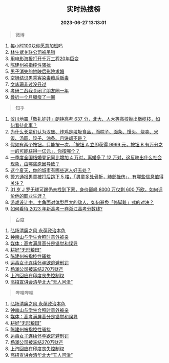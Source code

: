 <div align="center"><h2>实时热搜榜</h2><h4>2023-06-27 13:13:01</h4></div>

> 微博  

1. [每小时100块你愿意加班吗](https://s.weibo.com/weibo?q=%23%E6%AF%8F%E5%B0%8F%E6%97%B6100%E5%9D%97%E4%BD%A0%E6%84%BF%E6%84%8F%E5%8A%A0%E7%8F%AD%E5%90%97%23&t=31&band_rank=1&Refer=top)<br />
2. [林生斌关联公司被吊销](https://s.weibo.com/weibo?q=%23%E6%9E%97%E7%94%9F%E6%96%8C%E5%85%B3%E8%81%94%E5%85%AC%E5%8F%B8%E8%A2%AB%E5%90%8A%E9%94%80%23&t=31&band_rank=2&Refer=top)<br />
3. [用电影海报打开千万工程20年巨变](https://s.weibo.com/weibo?q=%23%E7%94%A8%E7%94%B5%E5%BD%B1%E6%B5%B7%E6%8A%A5%E6%89%93%E5%BC%80%E5%8D%83%E4%B8%87%E5%B7%A5%E7%A8%8B20%E5%B9%B4%E5%B7%A8%E5%8F%98%23&t=31&band_rank=3&Refer=top)<br />
4. [陈建州被指控性骚扰](https://s.weibo.com/weibo?q=%E9%99%88%E5%BB%BA%E5%B7%9E%E8%A2%AB%E6%8C%87%E6%8E%A7%E6%80%A7%E9%AA%9A%E6%89%B0&t=31&band_rank=4&Refer=top)<br />
5. [男子消失的她映后影院求婚](https://s.weibo.com/weibo?q=%E7%94%B7%E5%AD%90%E6%B6%88%E5%A4%B1%E7%9A%84%E5%A5%B9%E6%98%A0%E5%90%8E%E5%BD%B1%E9%99%A2%E6%B1%82%E5%A9%9A&t=31&band_rank=5&Refer=top)<br />
6. [空姐结识男乘客染毒瘾后贩毒](https://s.weibo.com/weibo?q=%23%E7%A9%BA%E5%A7%90%E7%BB%93%E8%AF%86%E7%94%B7%E4%B9%98%E5%AE%A2%E6%9F%93%E6%AF%92%E7%98%BE%E5%90%8E%E8%B4%A9%E6%AF%92%23&t=31&band_rank=6&Refer=top)<br />
7. [文咏珊非过没丑过](https://s.weibo.com/weibo?q=%23%E6%96%87%E5%92%8F%E7%8F%8A%E9%9D%9E%E8%BF%87%E6%B2%A1%E4%B8%91%E8%BF%87%23&t=31&band_rank=7&Refer=top)<br />
8. [考研二战我关闭了朋友圈一年](https://s.weibo.com/weibo?q=%23%E8%80%83%E7%A0%94%E4%BA%8C%E6%88%98%E6%88%91%E5%85%B3%E9%97%AD%E4%BA%86%E6%9C%8B%E5%8F%8B%E5%9C%88%E4%B8%80%E5%B9%B4%23&t=31&band_rank=8&Refer=top)<br />
9. [骨折一个月腿瘦了一圈](https://s.weibo.com/weibo?q=%23%E9%AA%A8%E6%8A%98%E4%B8%80%E4%B8%AA%E6%9C%88%E8%85%BF%E7%98%A6%E4%BA%86%E4%B8%80%E5%9C%88%23&t=31&band_rank=9&Refer=top)<br />

> 知乎  

1. [汶川地震「敬礼娃娃」朗铮高考 637 分，北大、人大等高校抛出橄榄枝，如何看待此事？](https://www.zhihu.com/question/608520055)<br />
2. [为什么长辈们认为汉堡、炸鸡是垃圾食品，而粽子、面条、馒头、烧卖、米饭、汤圆、饺子、油条、月饼却不是？](https://www.zhihu.com/question/607811217)<br />
3. [假如有两个按钮，只能按一次，「按钮 A 立即获得 9999 元，按钮 B 有万分之一的可能获得一亿元」，你按哪个？](https://www.zhihu.com/question/607822207)<br />
4. [一季度全国结婚登记同比增加 4 万对，离婚多了 12 万对，这反映出什么社会现象，由哪些原因导致？](https://www.zhihu.com/question/608857761)<br />
5. [这个夏天，你的城市有哪些迷人好去处？](https://www.zhihu.com/xen/market/ecom-page/1654546294394523648)<br />
6. [警方通报男童被打后跳下 5 楼，「男童多处骨折，肺部挫伤」，有哪些信息值得关注？](https://www.zhihu.com/question/608832311)<br />
7. [31 岁 J 罗无球可踢仍未找到下家，身价巅峰 8000 万仅剩 600 万欧，如何评价他的职业生涯？](https://www.zhihu.com/question/608892681)<br />
8. [游戏设计中，主角面对体型巨大的敌人，如何避免「修脚趾」式的对决？](https://www.zhihu.com/question/604068086)<br />
9. [如何看待 2023 年新高考一卷浙江高考分数线?](https://www.zhihu.com/question/608590594)<br />

> 百度  

1. [弘扬清廉之风 永葆政治本色](https://www.baidu.com/s?wd=%E5%BC%98%E6%89%AC%E6%B8%85%E5%BB%89%E4%B9%8B%E9%A3%8E+%E6%B0%B8%E8%91%86%E6%94%BF%E6%B2%BB%E6%9C%AC%E8%89%B2&sa=fyb_news&rsv_dl=fyb_news)<br />
2. [钟南山与学生合照时意外被亲](https://www.baidu.com/s?wd=%E9%92%9F%E5%8D%97%E5%B1%B1%E4%B8%8E%E5%AD%A6%E7%94%9F%E5%90%88%E7%85%A7%E6%97%B6%E6%84%8F%E5%A4%96%E8%A2%AB%E4%BA%B2&sa=fyb_news&rsv_dl=fyb_news)<br />
3. [媒体：高考满屏高分是错觉和误导](https://www.baidu.com/s?wd=%E5%AA%92%E4%BD%93%EF%BC%9A%E9%AB%98%E8%80%83%E6%BB%A1%E5%B1%8F%E9%AB%98%E5%88%86%E6%98%AF%E9%94%99%E8%A7%89%E5%92%8C%E8%AF%AF%E5%AF%BC&sa=fyb_news&rsv_dl=fyb_news)<br />
4. [耕好“无形粮田”](https://www.baidu.com/s?wd=%E8%80%95%E5%A5%BD%E2%80%9C%E6%97%A0%E5%BD%A2%E7%B2%AE%E7%94%B0%E2%80%9D&sa=fyb_news&rsv_dl=fyb_news)<br />
5. [陈建州被指控性骚扰](https://www.baidu.com/s?wd=%E9%99%88%E5%BB%BA%E5%B7%9E%E8%A2%AB%E6%8C%87%E6%8E%A7%E6%80%A7%E9%AA%9A%E6%89%B0&sa=fyb_news&rsv_dl=fyb_news)<br />
6. [运毒女子连续怀孕欲逃避刑罚](https://www.baidu.com/s?wd=%E8%BF%90%E6%AF%92%E5%A5%B3%E5%AD%90%E8%BF%9E%E7%BB%AD%E6%80%80%E5%AD%95%E6%AC%B2%E9%80%83%E9%81%BF%E5%88%91%E7%BD%9A&sa=fyb_news&rsv_dl=fyb_news)<br />
7. [杨澜公司被冻结270万财产](https://www.baidu.com/s?wd=%E6%9D%A8%E6%BE%9C%E5%85%AC%E5%8F%B8%E8%A2%AB%E5%86%BB%E7%BB%93270%E4%B8%87%E8%B4%A2%E4%BA%A7&sa=fyb_news&rsv_dl=fyb_news)<br />
8. [上汽回应在印度丧失控制权](https://www.baidu.com/s?wd=%E4%B8%8A%E6%B1%BD%E5%9B%9E%E5%BA%94%E5%9C%A8%E5%8D%B0%E5%BA%A6%E4%B8%A7%E5%A4%B1%E6%8E%A7%E5%88%B6%E6%9D%83&sa=fyb_news&rsv_dl=fyb_news)<br />
9. [高招宣讲会清华北大“无人问津”](https://www.baidu.com/s?wd=%E9%AB%98%E6%8B%9B%E5%AE%A3%E8%AE%B2%E4%BC%9A%E6%B8%85%E5%8D%8E%E5%8C%97%E5%A4%A7%E2%80%9C%E6%97%A0%E4%BA%BA%E9%97%AE%E6%B4%A5%E2%80%9D&sa=fyb_news&rsv_dl=fyb_news)<br />

> 哔哩哔哩  

1. [弘扬清廉之风 永葆政治本色](https://www.baidu.com/s?wd=%E5%BC%98%E6%89%AC%E6%B8%85%E5%BB%89%E4%B9%8B%E9%A3%8E+%E6%B0%B8%E8%91%86%E6%94%BF%E6%B2%BB%E6%9C%AC%E8%89%B2&sa=fyb_news&rsv_dl=fyb_news)<br />
2. [钟南山与学生合照时意外被亲](https://www.baidu.com/s?wd=%E9%92%9F%E5%8D%97%E5%B1%B1%E4%B8%8E%E5%AD%A6%E7%94%9F%E5%90%88%E7%85%A7%E6%97%B6%E6%84%8F%E5%A4%96%E8%A2%AB%E4%BA%B2&sa=fyb_news&rsv_dl=fyb_news)<br />
3. [媒体：高考满屏高分是错觉和误导](https://www.baidu.com/s?wd=%E5%AA%92%E4%BD%93%EF%BC%9A%E9%AB%98%E8%80%83%E6%BB%A1%E5%B1%8F%E9%AB%98%E5%88%86%E6%98%AF%E9%94%99%E8%A7%89%E5%92%8C%E8%AF%AF%E5%AF%BC&sa=fyb_news&rsv_dl=fyb_news)<br />
4. [耕好“无形粮田”](https://www.baidu.com/s?wd=%E8%80%95%E5%A5%BD%E2%80%9C%E6%97%A0%E5%BD%A2%E7%B2%AE%E7%94%B0%E2%80%9D&sa=fyb_news&rsv_dl=fyb_news)<br />
5. [陈建州被指控性骚扰](https://www.baidu.com/s?wd=%E9%99%88%E5%BB%BA%E5%B7%9E%E8%A2%AB%E6%8C%87%E6%8E%A7%E6%80%A7%E9%AA%9A%E6%89%B0&sa=fyb_news&rsv_dl=fyb_news)<br />
6. [运毒女子连续怀孕欲逃避刑罚](https://www.baidu.com/s?wd=%E8%BF%90%E6%AF%92%E5%A5%B3%E5%AD%90%E8%BF%9E%E7%BB%AD%E6%80%80%E5%AD%95%E6%AC%B2%E9%80%83%E9%81%BF%E5%88%91%E7%BD%9A&sa=fyb_news&rsv_dl=fyb_news)<br />
7. [杨澜公司被冻结270万财产](https://www.baidu.com/s?wd=%E6%9D%A8%E6%BE%9C%E5%85%AC%E5%8F%B8%E8%A2%AB%E5%86%BB%E7%BB%93270%E4%B8%87%E8%B4%A2%E4%BA%A7&sa=fyb_news&rsv_dl=fyb_news)<br />
8. [上汽回应在印度丧失控制权](https://www.baidu.com/s?wd=%E4%B8%8A%E6%B1%BD%E5%9B%9E%E5%BA%94%E5%9C%A8%E5%8D%B0%E5%BA%A6%E4%B8%A7%E5%A4%B1%E6%8E%A7%E5%88%B6%E6%9D%83&sa=fyb_news&rsv_dl=fyb_news)<br />
9. [高招宣讲会清华北大“无人问津”](https://www.baidu.com/s?wd=%E9%AB%98%E6%8B%9B%E5%AE%A3%E8%AE%B2%E4%BC%9A%E6%B8%85%E5%8D%8E%E5%8C%97%E5%A4%A7%E2%80%9C%E6%97%A0%E4%BA%BA%E9%97%AE%E6%B4%A5%E2%80%9D&sa=fyb_news&rsv_dl=fyb_news)<br />
